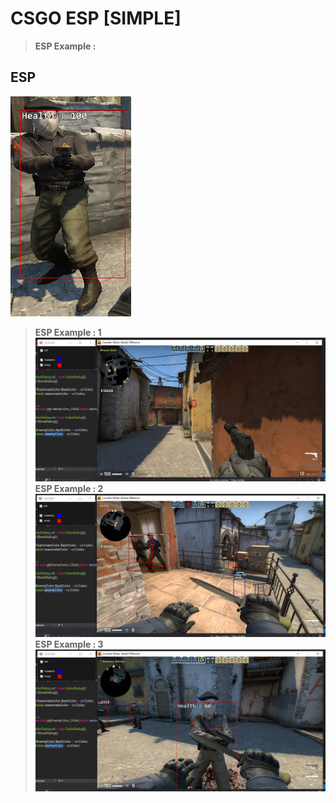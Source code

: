 # CSGO ESP [SIMPLE]
> **ESP Example :**
## ESP
![alt text](https://github.com/Lufzy/CSGO-ESP/blob/master/4.PNG?raw=true)
> **ESP Example : 1**
![alt text](https://github.com/Lufzy/CSGO-ESP/blob/master/1.PNG?raw=true)
> **ESP Example : 2**
![alt text](https://github.com/Lufzy/CSGO-ESP/blob/master/2.PNG?raw=true)
> **ESP Example : 3**
![alt text](https://github.com/Lufzy/CSGO-ESP/blob/master/3.PNG?raw=true)
